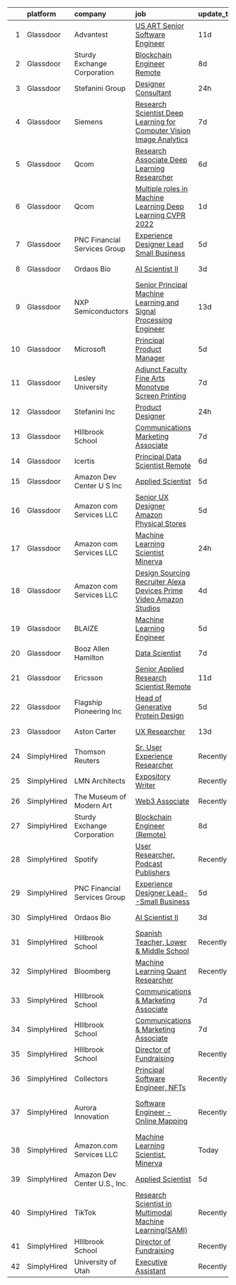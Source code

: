 

|    | platform    | company                      | job                                                                                                                                                                                                                                                                                                                                                                                                                                                                                                                                                                                                                                                                                                                                                                                                                                                                                                                                                                                                                                                                                                                                                                                                                                                                                                                                                                                                                                                                                                                                                                                                                                          | update_time   | location                       |
|---:|:------------|:-----------------------------|:---------------------------------------------------------------------------------------------------------------------------------------------------------------------------------------------------------------------------------------------------------------------------------------------------------------------------------------------------------------------------------------------------------------------------------------------------------------------------------------------------------------------------------------------------------------------------------------------------------------------------------------------------------------------------------------------------------------------------------------------------------------------------------------------------------------------------------------------------------------------------------------------------------------------------------------------------------------------------------------------------------------------------------------------------------------------------------------------------------------------------------------------------------------------------------------------------------------------------------------------------------------------------------------------------------------------------------------------------------------------------------------------------------------------------------------------------------------------------------------------------------------------------------------------------------------------------------------------------------------------------------------------|:--------------|:-------------------------------|
|  1 | Glassdoor   | Advantest                    | [US ART Senior Software Engineer](https://www.glassdoor.com/partner/jobListing.htm?pos=120&ao=1136043&s=58&guid=00000180f9fae77db9ed6e1c8414388b&src=GD_JOB_AD&t=SR&vt=w&cs=1_18a3806b&cb=1653461412003&jobListingId=1007858910217&jrtk=3-0-1g3svlptam6rd801-1g3svlptoq058800-e187f721a2fdfc64-)                                                                                                                                                                                                                                                                                                                                                                                                                                                                                                                                                                                                                                                                                                                                                                                                                                                                                                                                                                                                                                                                                                                                                                                                                                                                                                                                             | 11d           | San Jose, CA                   |
|  2 | Glassdoor   | Sturdy Exchange Corporation  | [Blockchain Engineer  Remote ](https://www.glassdoor.com/partner/jobListing.htm?pos=107&ao=1136043&s=58&guid=00000180f9fae77db9ed6e1c8414388b&src=GD_JOB_AD&t=SR&vt=w&ea=1&cs=1_beee43a1&cb=1653461412001&jobListingId=1007867275386&jrtk=3-0-1g3svlptam6rd801-1g3svlptoq058800-6d3b61b60a4f9bd4-)                                                                                                                                                                                                                                                                                                                                                                                                                                                                                                                                                                                                                                                                                                                                                                                                                                                                                                                                                                                                                                                                                                                                                                                                                                                                                                                                           | 8d            | Remote                         |
|  3 | Glassdoor   | Stefanini Group              | [Designer Consultant](https://www.glassdoor.com/partner/jobListing.htm?pos=105&ao=1136043&s=58&guid=00000180f9fae77db9ed6e1c8414388b&src=GD_JOB_AD&t=SR&vt=w&ea=1&cs=1_ddb974b8&cb=1653461412001&jobListingId=1007889675910&jrtk=3-0-1g3svlptam6rd801-1g3svlptoq058800-cfef09c7df2dcdeb-)                                                                                                                                                                                                                                                                                                                                                                                                                                                                                                                                                                                                                                                                                                                                                                                                                                                                                                                                                                                                                                                                                                                                                                                                                                                                                                                                                    | 24h           | Remote                         |
|  4 | Glassdoor   | Siemens                      | [Research Scientist   Deep Learning for Computer Vision   Image Analytics](https://www.glassdoor.com/partner/jobListing.htm?pos=121&ao=1136043&s=58&guid=00000180f9fae77db9ed6e1c8414388b&src=GD_JOB_AD&t=SR&vt=w&cs=1_66bb614d&cb=1653461412003&jobListingId=1007868903708&jrtk=3-0-1g3svlptam6rd801-1g3svlptoq058800-f5656a0498c79b17-)                                                                                                                                                                                                                                                                                                                                                                                                                                                                                                                                                                                                                                                                                                                                                                                                                                                                                                                                                                                                                                                                                                                                                                                                                                                                                                    | 7d            | Princeton, NJ                  |
|  5 | Glassdoor   | Qcom                         | [Research Associate   Deep Learning Researcher](https://www.glassdoor.com/partner/jobListing.htm?pos=119&ao=1136043&s=58&guid=00000180f9fae77db9ed6e1c8414388b&src=GD_JOB_AD&t=SR&vt=w&cs=1_9e043876&cb=1653461412003&jobListingId=1007875181099&jrtk=3-0-1g3svlptam6rd801-1g3svlptoq058800-98a2c2922efcf62e-)                                                                                                                                                                                                                                                                                                                                                                                                                                                                                                                                                                                                                                                                                                                                                                                                                                                                                                                                                                                                                                                                                                                                                                                                                                                                                                                               | 6d            | San Diego, CA                  |
|  6 | Glassdoor   | Qcom                         | [Multiple roles in Machine Learning   Deep Learning  CVPR 2022 ](https://www.glassdoor.com/partner/jobListing.htm?pos=117&ao=1136043&s=58&guid=00000180f9fae77db9ed6e1c8414388b&src=GD_JOB_AD&t=SR&vt=w&cs=1_076e4fc5&cb=1653461412002&jobListingId=1007887421179&jrtk=3-0-1g3svlptam6rd801-1g3svlptoq058800-263a29d0a34c1717-)                                                                                                                                                                                                                                                                                                                                                                                                                                                                                                                                                                                                                                                                                                                                                                                                                                                                                                                                                                                                                                                                                                                                                                                                                                                                                                              | 1d            | San Diego, CA                  |
|  7 | Glassdoor   | PNC Financial Services Group | [Experience Designer Lead  Small Business](https://www.glassdoor.com/partner/jobListing.htm?pos=104&ao=1110586&s=58&guid=00000180f9fae77db9ed6e1c8414388b&src=GD_JOB_AD&t=SR&vt=w&cs=1_4aa1cf8d&cb=1653461412001&jobListingId=1007876062253&cpc=2CAED5C921A5F994&jrtk=3-0-1g3svlptam6rd801-1g3svlptoq058800-ee86f650242f9503--6NYlbfkN0AMofH_6zXbiqn6xehDj89HQNfpf30LHk40Y3Yl5cZTpm-EXukPQNetNbgZyPcaSjn3RZU44ixRQ5GGhdyRn7WAWVhcd_d_7M9TG1dnrbguJ-9aIQWZEXARi6khOiTobtJxoI1ZLGshSACLh5vgRytc6A2slJ7O1tVnkKawXUsN4XuLQReB_dYuLmaA3WeS1edu682wJojsdo5Ja3zGol9iR47QqshhS8-FOj9zSRaqmdL8sbVeYG1j5WQE97IfOE8k43QA_Ed7x9Nhz12gBpw08aO2cx-j6lf6EACk04MIcVv6pENl7-BBHOA8r9wrBj2KIbbiRWdYltEOEHommpPj7GFzwK8ciX8oM2SJGyQUdaNtbfY1cVz2M1VT7b8sFsatokGk_ASOlk-6_vjWO89sraoCn0IoY8TySD02bXB6IePo-iYMklKRCUXgCjpqNQjZ-b33YmXS-NbQD66spdxwI6Ak1pf1N6OnKksoluThgPtvz6-h3IshbF3YiXU1KMlGKtQyhbXgVoFU5VxJJfVLoZV5hOEmZbRIta5j3rYaXYGe0nOJRFgnJT-FCdXKq885MMDP0CYebvwRRTA8S6e6fI9Zpo0eq5aYq7KZe3lF4SLgcXT_FABPLgVo66Su42vBREOhSyBxwpTzFgCZ29WfCBP6qFbbVZkR3JkF5MNMBMlCSdEmDzRsRkYNtqd84D7_p4cmObli7akYWQuoZbI5jcDmWxJJk25NGNgfMCIRH1PARvWBuqVyMct2RNvOfy04c5gCs7lcgBBX2ltOAyrW9lmRA8YAjKUJz37CGd_Ixqb0oEr3obNFZSRQUzLTT40oQEPMd7aq6mCkWRgJt-W1eKTanqI_zxykn8wqVmfWGsEzmJCr3B_X9FeI0s-76RDcvAnp6jDJ1cvu2e2vsLSY4IxF2_m0BrAoN1A9aKxUs85Hyc6j_r4R-0CObP7GrmOwmEsMw7vvToFJc9DNCcJi_xkbeZKkl7K8tlm8L2E_Cbq4Zbda7nG4VlBZO_NMUnV_tqFxnqONdGKK6ulRvx1TXRkdg0pS_nqMtRQeR9mdTcnbFYDtCUqpuaohjH24hpk9UVAlYb30xFvtl1PiOYCNNEuudLpWqNV8XYx5_e2FoMWMxSlcogx982hsGFKPwdfDf8e6KZYQftOrOVVfv4w9bERlrGECffpmLMUpWZiDP--VDFYZOPH5n0X4YspgWwqsvsXMx8yz3kcuYQoSfgCo6YfV9PkQhGE%3D) | 5d            | Pittsburgh, PA                 |
|  8 | Glassdoor   | Ordaos Bio                   | [AI Scientist II](https://www.glassdoor.com/partner/jobListing.htm?pos=101&ao=1110586&s=58&guid=00000180f9fae77db9ed6e1c8414388b&src=GD_JOB_AD&t=SR&vt=w&cs=1_ec8a24a3&cb=1653461412000&jobListingId=1007881367849&cpc=32EE424DE2B657EB&jrtk=3-0-1g3svlptam6rd801-1g3svlptoq058800-b0b14740b0280c5a--6NYlbfkN0DG4ntHtB_rMsnfhgmnSvK2brktLme1L4SiDeJjQ-izrVOLqRJ5-yjEwoYGp-nj3bU03tSGWcQbx1t2NUbnNj_wO0Lc63cPpx2_IgAs6u112XuxdDwfN2BRxOZ6mnse9552stZs0leFm69WlvXVOSKtOUHKAAEx-zPUD9hJayljOfx-ti-d-NCNhn5fr4WmGuKgRdJcAXhlMMdZaaN0mwirjIZA12HomjdQo2CEn_Lz85G-uHYo9Zv1CRNT_pRivK5PLX8ZeM7fJzyEHTG5-E1yNRdrQ6_y0L1jTiy_Ho3DKLqjVhCIpQzeVA8ygkFqJpJmPT5L3ZbMuzpkrGJsE7ZB7qwIV_XH_kd0Uqdu1c0IZCPOlkhJv7Oy_8orOAbWDtvIwfJbchsgBqfuYM7ItpMYroxDIap9-jBbJD4-D_uwoaq-W5Vuam4hAoZwyoxlBqR-6Xk6jyxoTjJ3TGeNV7_BXi4TsutK9G0HrQeEBUBMUtcCum4eQsdD4Af08duGjAjlHonycUt-ci1faOHkX7_r8uOBlK5JqJUgTgfY_sHTEeqZI4itgsqfx8nag0sG6bkwDBsHqrjNquBwLflvF5pm03WRBhQxVn0eRey_KYBiTB_38QvVJOxe3VOYiq3AOg5bvzAuyGsNFUunA-XsWyzEwotNsT2weqP2vGVzIcZMvLCNaq9U88caK6gFJRtQbCTPDqUHN5qIT0svHZXZ_eNN6v3NNo7QkI1VWeRjLUpTCbF_M8QKdOMooF55in2FTaOBjM2WwuQ-ybuyGiJ4suaqatoWtobhU3b4t5DN-nbaFkSAdlUzCMB5szSzW0W2FN7_s6THB6td0vHiqipdhCTzzs9XZTfVq3aK8dvPbq8bsJnwjOFRRnNYWi0taUZr74bSTnKBfb4qwRan9XN74nb_-nqc9-_vuaDLXOiYH774hfrwQ-TP8x471R8piKIoRwlPit4tpeTh6Q%3D%3D)                                                                                                                                                                                                                                                                                                            | 3d            | New York, NY                   |
|  9 | Glassdoor   | NXP Semiconductors           | [Senior Principal Machine Learning and Signal Processing Engineer](https://www.glassdoor.com/partner/jobListing.htm?pos=122&ao=1136043&s=58&guid=00000180f9fae77db9ed6e1c8414388b&src=GD_JOB_AD&t=SR&vt=w&cs=1_8116e485&cb=1653461412003&jobListingId=1007854924458&jrtk=3-0-1g3svlptam6rd801-1g3svlptoq058800-07dc912b22e7ecb8-)                                                                                                                                                                                                                                                                                                                                                                                                                                                                                                                                                                                                                                                                                                                                                                                                                                                                                                                                                                                                                                                                                                                                                                                                                                                                                                            | 13d           | San Jose, CA                   |
| 10 | Glassdoor   | Microsoft                    | [Principal Product Manager](https://www.glassdoor.com/partner/jobListing.htm?pos=115&ao=1136043&s=58&guid=00000180f9fae77db9ed6e1c8414388b&src=GD_JOB_AD&t=SR&vt=w&cs=1_aa27b2cb&cb=1653461412002&jobListingId=1007877778304&jrtk=3-0-1g3svlptam6rd801-1g3svlptoq058800-01eb9a84c0b8d8df-)                                                                                                                                                                                                                                                                                                                                                                                                                                                                                                                                                                                                                                                                                                                                                                                                                                                                                                                                                                                                                                                                                                                                                                                                                                                                                                                                                   | 5d            | Bellevue, WA                   |
| 11 | Glassdoor   | Lesley University            | [Adjunct Faculty   Fine Arts  Monotype   Screen Printing](https://www.glassdoor.com/partner/jobListing.htm?pos=113&ao=1136043&s=58&guid=00000180f9fae77db9ed6e1c8414388b&src=GD_JOB_AD&t=SR&vt=w&ea=1&cs=1_1accce91&cb=1653461412002&jobListingId=1007869956713&jrtk=3-0-1g3svlptam6rd801-1g3svlptoq058800-0dc55125c1f228f2-)                                                                                                                                                                                                                                                                                                                                                                                                                                                                                                                                                                                                                                                                                                                                                                                                                                                                                                                                                                                                                                                                                                                                                                                                                                                                                                                | 7d            | Cambridge, MA                  |
| 12 | Glassdoor   | Stefanini  Inc               | [Product Designer](https://www.glassdoor.com/partner/jobListing.htm?pos=110&ao=1136043&s=58&guid=00000180f9fae77db9ed6e1c8414388b&src=GD_JOB_AD&t=SR&vt=w&ea=1&cs=1_7b1ea961&cb=1653461412002&jobListingId=1007890544709&jrtk=3-0-1g3svlptam6rd801-1g3svlptoq058800-640649f03ce3bf6b-)                                                                                                                                                                                                                                                                                                                                                                                                                                                                                                                                                                                                                                                                                                                                                                                                                                                                                                                                                                                                                                                                                                                                                                                                                                                                                                                                                       | 24h           | Dearborn, MI                   |
| 13 | Glassdoor   | HIllbrook School             | [Communications   Marketing Associate](https://www.glassdoor.com/partner/jobListing.htm?pos=102&ao=1110586&s=58&guid=00000180f9fae77db9ed6e1c8414388b&src=GD_JOB_AD&t=SR&vt=w&ea=1&cs=1_12dc18a3&cb=1653461412001&jobListingId=1007870556392&cpc=56C4EA4A1A191A49&jrtk=3-0-1g3svlptam6rd801-1g3svlptoq058800-13fd0294cc40cb47--6NYlbfkN0A3cbxkq1CnjU6LxcwmQjIrxYAcSH-ImKnOWYQWT4QGLG2jHxaFOD8cIzZj1vyTmzk-DJ4zVkSDM5C1Wp3Rfw0BMA-1BP0Tch1opxC_7FfA1-gubIAuEycQ8oypB6wxaAdVbEC8JAn6PfTaRtw38kDAeyMmbn5T4ZbdKcxcUEDKNdsiZi9Yn2Zuz-Gj9KN8p_X7f4G5PJvj69C8tDn7iAYcej9USh3tjp3eohGMD2xtY6-AJw8_gtcf1u6UQ4GLNjnVayVrgq1q8fosdOhEWyeAYSzzEvsRExxk5KUXGCnwRXW7c9HR6dgmccPMrwn9CQPD59ZNgKeqLBR5qWS6cLGJrNWvakjRQh9YiyY60iYegFy5TzTiNC8kjy5VCksitPuLMHnYekZVJTXlLYGcTNY27e25_fG69kYuRGb26ODTLc4ZDMbhQJYoBwTF48iLhfHFGhf5lWHSjE3Z2gczqqzP46Q69eADAggIXgNbcOocGA5yBSdHE9bJ1ei06WfhHoj7XR11pEjT8CmKoZ34p0BX)                                                                                                                                                                                                                                                                                                                                                                                                                                                                                                                                                                                                                                                                                                                                              | 7d            | Los Gatos, CA                  |
| 14 | Glassdoor   | Icertis                      | [Principal Data Scientist  Remote](https://www.glassdoor.com/partner/jobListing.htm?pos=123&ao=1136043&s=58&guid=00000180f9fae77db9ed6e1c8414388b&src=GD_JOB_AD&t=SR&vt=w&ea=1&cs=1_1b6474e1&cb=1653461412003&jobListingId=1007873994767&jrtk=3-0-1g3svlptam6rd801-1g3svlptoq058800-9e02db0b090ceace-)                                                                                                                                                                                                                                                                                                                                                                                                                                                                                                                                                                                                                                                                                                                                                                                                                                                                                                                                                                                                                                                                                                                                                                                                                                                                                                                                       | 6d            | United States                  |
| 15 | Glassdoor   | Amazon Dev Center U S   Inc  | [Applied Scientist](https://www.glassdoor.com/partner/jobListing.htm?pos=112&ao=1136043&s=58&guid=00000180f9fae77db9ed6e1c8414388b&src=GD_JOB_AD&t=SR&vt=w&cs=1_23025050&cb=1653461412002&jobListingId=1007877186539&jrtk=3-0-1g3svlptam6rd801-1g3svlptoq058800-c49a37c4f45756e2-)                                                                                                                                                                                                                                                                                                                                                                                                                                                                                                                                                                                                                                                                                                                                                                                                                                                                                                                                                                                                                                                                                                                                                                                                                                                                                                                                                           | 5d            | Sunnyvale, CA                  |
| 16 | Glassdoor   | Amazon com Services LLC      | [Senior UX Designer  Amazon Physical Stores](https://www.glassdoor.com/partner/jobListing.htm?pos=114&ao=1136043&s=58&guid=00000180f9fae77db9ed6e1c8414388b&src=GD_JOB_AD&t=SR&vt=w&cs=1_08a7414e&cb=1653461412002&jobListingId=1007875411622&jrtk=3-0-1g3svlptam6rd801-1g3svlptoq058800-d07c764596874515-)                                                                                                                                                                                                                                                                                                                                                                                                                                                                                                                                                                                                                                                                                                                                                                                                                                                                                                                                                                                                                                                                                                                                                                                                                                                                                                                                  | 5d            | Seattle, WA                    |
| 17 | Glassdoor   | Amazon com Services LLC      | [Machine Learning Scientist  Minerva](https://www.glassdoor.com/partner/jobListing.htm?pos=111&ao=1136043&s=58&guid=00000180f9fae77db9ed6e1c8414388b&src=GD_JOB_AD&t=SR&vt=w&cs=1_b71506d1&cb=1653461412002&jobListingId=1007887659198&jrtk=3-0-1g3svlptam6rd801-1g3svlptoq058800-72f20929e6efdf50-)                                                                                                                                                                                                                                                                                                                                                                                                                                                                                                                                                                                                                                                                                                                                                                                                                                                                                                                                                                                                                                                                                                                                                                                                                                                                                                                                         | 24h           | San Diego, CA                  |
| 18 | Glassdoor   | Amazon com Services LLC      | [Design Sourcing Recruiter  Alexa  Devices  Prime Video   Amazon Studios](https://www.glassdoor.com/partner/jobListing.htm?pos=106&ao=1136043&s=58&guid=00000180f9fae77db9ed6e1c8414388b&src=GD_JOB_AD&t=SR&vt=w&cs=1_3c7472fe&cb=1653461412001&jobListingId=1007880315965&jrtk=3-0-1g3svlptam6rd801-1g3svlptoq058800-3307406de26018d9-)                                                                                                                                                                                                                                                                                                                                                                                                                                                                                                                                                                                                                                                                                                                                                                                                                                                                                                                                                                                                                                                                                                                                                                                                                                                                                                     | 4d            | California                     |
| 19 | Glassdoor   | BLAIZE                       | [Machine Learning Engineer](https://www.glassdoor.com/partner/jobListing.htm?pos=116&ao=1136043&s=58&guid=00000180f9fae77db9ed6e1c8414388b&src=GD_JOB_AD&t=SR&vt=w&cs=1_16808c36&cb=1653461412002&jobListingId=1007877424181&jrtk=3-0-1g3svlptam6rd801-1g3svlptoq058800-a5f863805c5291c0-)                                                                                                                                                                                                                                                                                                                                                                                                                                                                                                                                                                                                                                                                                                                                                                                                                                                                                                                                                                                                                                                                                                                                                                                                                                                                                                                                                   | 5d            | Cary, NC                       |
| 20 | Glassdoor   | Booz Allen Hamilton          | [Data Scientist](https://www.glassdoor.com/partner/jobListing.htm?pos=109&ao=1136043&s=58&guid=00000180f9fae77db9ed6e1c8414388b&src=GD_JOB_AD&t=SR&vt=w&cs=1_19c9fe28&cb=1653461412002&jobListingId=1007869484106&jrtk=3-0-1g3svlptam6rd801-1g3svlptoq058800-d625e4521a888fd7-)                                                                                                                                                                                                                                                                                                                                                                                                                                                                                                                                                                                                                                                                                                                                                                                                                                                                                                                                                                                                                                                                                                                                                                                                                                                                                                                                                              | 7d            | Adelphi, MD                    |
| 21 | Glassdoor   | Ericsson                     | [Senior Applied Research Scientist  Remote ](https://www.glassdoor.com/partner/jobListing.htm?pos=118&ao=1136043&s=58&guid=00000180f9fae77db9ed6e1c8414388b&src=GD_JOB_AD&t=SR&vt=w&cs=1_eaf17bff&cb=1653461412003&jobListingId=1007861629035&jrtk=3-0-1g3svlptam6rd801-1g3svlptoq058800-31ac9e1298fe7227-)                                                                                                                                                                                                                                                                                                                                                                                                                                                                                                                                                                                                                                                                                                                                                                                                                                                                                                                                                                                                                                                                                                                                                                                                                                                                                                                                  | 11d           | Los Angeles, CA                |
| 22 | Glassdoor   | Flagship Pioneering  Inc     | [Head of Generative Protein Design](https://www.glassdoor.com/partner/jobListing.htm?pos=108&ao=1136043&s=58&guid=00000180f9fae77db9ed6e1c8414388b&src=GD_JOB_AD&t=SR&vt=w&cs=1_057a84b9&cb=1653461412001&jobListingId=1007876881523&jrtk=3-0-1g3svlptam6rd801-1g3svlptoq058800-6fc28dd63ad3ba0c-)                                                                                                                                                                                                                                                                                                                                                                                                                                                                                                                                                                                                                                                                                                                                                                                                                                                                                                                                                                                                                                                                                                                                                                                                                                                                                                                                           | 5d            | Cambridge, MA                  |
| 23 | Glassdoor   | Aston Carter                 | [UX Researcher](https://www.glassdoor.com/partner/jobListing.htm?pos=103&ao=1110586&s=58&guid=00000180f9fae77db9ed6e1c8414388b&src=GD_JOB_AD&t=SR&vt=w&ea=1&cs=1_4e5e7693&cb=1653461412001&jobListingId=1007853218391&cpc=AC285F3A3ECA6BB0&jrtk=3-0-1g3svlptam6rd801-1g3svlptoq058800-6c26d9d79527b10d--6NYlbfkN0ChYVx_I3yfZ_JDY3EFoivtqvi_stwnZ_kRt8Dowt_l_d1ydueao4NEv8X4QANiVn_8p3bUZq4SaYMLc5XmBWQtc6PTpRi4J84Y4f_bSl0fMqi4M8_C0D5SIFSDmnqfw0BgEndVYtklPMo4zCjb9KDLLWRITAbq97LgYZFNnDQRJEWn-U7EnRYsUIhSr8YRHeN_SB1VvryD-4sXMLG_VO1YXUoluFEpXtYrUPSWeBvIChlmpuKpuBmI__yeHB6_y44pBYjr-_tW1BGIbk7xnJoFztvOXfxHJ3eVrAixJICjpuL4cBChqMldb3mssNd3LqDMXEWP2HOp_IojP_Q-_CffPxd1bbMJ84BormfJW5SrBRuZaIz0Gl0R7FQxd1mSe4Pw6w3CD0AtSTyym_h19LXTGa3raU-1mS7lHrGjo6svuc-knXsSPqmd4Nnjv25cI4SIEoU_0G43Quqi7fDaM2EXMu30KEDtUs2efhrrf3xDcXpk0g1NxjXFZkqli67nRmWW4YtnkWuu3QTqvGbu6Pi7wLus4nkLgFy9POB-NCvCyG5BG_tQzPVNqE2iOx0fKOfBHX2UcfbtkqPLX5JjXxPbBXjoCBE5svO2dc0OTzLrjmYHp906dHcHARHe2sdA4iXoK4rgTrNd4-H1-ggNWyqvce5RBDMB_wLkEkLKOPZAUh1ymeQCr5KESPka_X_i4hJ-sSISoD5sTZYCrZW3mVEE0MeIacm3LlqOt-PQbFA7RxzVvTab06Eo1JMaLQXNu5k86cybG0bUwgTkEJoEGPU2JWAU6KCc3-g4iDv8syVXzvBNm6HFmNpcELFe9XUJEoSdYDTo6QWZtp0CHQmZb0lVWia5MtOEc5fWZLZU2jt57moyC2z8viNP-QhDEzAOvyfXRkVMc3w0_mSuVVAPeZF8EKhhL2mg_WkwYQvTyLCgHqAHMrnu8GQ4297QL-h-S_g9S8GT5sbutg%3D%3D)                                                                                                                                                                                                                                                                                                         | 13d           | Columbus, OH                   |
| 24 | SimplyHired | Thomson Reuters              | [Sr. User Experience Researcher](https://www.simplyhired.com/job/r_CrIp-pPQ60LozSxKK_YB1n1eIUpCg43g5B_mQR-4GSOQJQ0EnZBQ?q=generative+art)                                                                                                                                                                                                                                                                                                                                                                                                                                                                                                                                                                                                                                                                                                                                                                                                                                                                                                                                                                                                                                                                                                                                                                                                                                                                                                                                                                                                                                                                                                    | Recently      | Eagan, MN                      |
| 25 | SimplyHired | LMN Architects               | [Expository Writer](https://www.simplyhired.com/job/a1jHGaTK1gJYKn2USiy4Z1z-YO3dfrYKeCKY8Ot2iF1c9vsuvud1aw?q=generative+art)                                                                                                                                                                                                                                                                                                                                                                                                                                                                                                                                                                                                                                                                                                                                                                                                                                                                                                                                                                                                                                                                                                                                                                                                                                                                                                                                                                                                                                                                                                                 | Recently      | Seattle, WA                    |
| 26 | SimplyHired | The Museum of Modern Art     | [Web3 Associate](https://www.simplyhired.com/job/YuKI2tqG1D95R1pZjD5X4TDL5EorwMNgW-VnZr6KMSpp97UaGBSgSg?q=generative+art)                                                                                                                                                                                                                                                                                                                                                                                                                                                                                                                                                                                                                                                                                                                                                                                                                                                                                                                                                                                                                                                                                                                                                                                                                                                                                                                                                                                                                                                                                                                    | Recently      | New York, NY                   |
| 27 | SimplyHired | Sturdy Exchange Corporation  | [Blockchain Engineer (Remote)](https://www.simplyhired.com/job/EX4Tprg-Br7x4iaHJdOtyCi3WWTkQ9XlnoiScmX_0mHqKpcQzAvCeg?q=generative+art)                                                                                                                                                                                                                                                                                                                                                                                                                                                                                                                                                                                                                                                                                                                                                                                                                                                                                                                                                                                                                                                                                                                                                                                                                                                                                                                                                                                                                                                                                                      | 8d            | Remote                         |
| 28 | SimplyHired | Spotify                      | [User Researcher, Podcast Publishers](https://www.simplyhired.com/job/EzVMIseMCZYSeAe8tUzdjtWjHJ-Wvq5BdgEd8_u_SRAJIPadQ5NJFw?q=generative+art)                                                                                                                                                                                                                                                                                                                                                                                                                                                                                                                                                                                                                                                                                                                                                                                                                                                                                                                                                                                                                                                                                                                                                                                                                                                                                                                                                                                                                                                                                               | Recently      | New York, NY                   |
| 29 | SimplyHired | PNC Financial Services Group | [Experience Designer Lead--Small Business](https://www.simplyhired.com/job/JXa9DJ3AOPdtSnwCNnkx0GDIkDCzCfvBWMlbF3ho8e7LITo3w1Ot6A?q=generative+art)                                                                                                                                                                                                                                                                                                                                                                                                                                                                                                                                                                                                                                                                                                                                                                                                                                                                                                                                                                                                                                                                                                                                                                                                                                                                                                                                                                                                                                                                                          | 5d            | Pittsburgh, PA                 |
| 30 | SimplyHired | Ordaos Bio                   | [AI Scientist II](https://www.simplyhired.com/job/HX7WpkfG8aZV-bgkg18BGkqJPk4TMNOWXCpc5Va6Kyhzns297rT_KQ?q=generative+art)                                                                                                                                                                                                                                                                                                                                                                                                                                                                                                                                                                                                                                                                                                                                                                                                                                                                                                                                                                                                                                                                                                                                                                                                                                                                                                                                                                                                                                                                                                                   | 3d            | New York, NY                   |
| 31 | SimplyHired | Hillbrook School             | [Spanish Teacher, Lower & Middle School](https://www.simplyhired.com/job/PqqPRCXrzCrPNnDVPCMmBZwr_D5J25oEegAfnVyEx2iWKyRcAFy4lQ?q=generative+art)                                                                                                                                                                                                                                                                                                                                                                                                                                                                                                                                                                                                                                                                                                                                                                                                                                                                                                                                                                                                                                                                                                                                                                                                                                                                                                                                                                                                                                                                                            | Recently      | Los Gatos, CA                  |
| 32 | SimplyHired | Bloomberg                    | [Machine Learning Quant Researcher](https://www.simplyhired.com/job/VPoBWZeqtsL_I-8lUeUVH-XyL3kFT6mMxT20wo9--CNiv9Uav37p5Q?q=generative+art)                                                                                                                                                                                                                                                                                                                                                                                                                                                                                                                                                                                                                                                                                                                                                                                                                                                                                                                                                                                                                                                                                                                                                                                                                                                                                                                                                                                                                                                                                                 | Recently      | New York, NY                   |
| 33 | SimplyHired | HIllbrook School             | [Communications & Marketing Associate](https://www.simplyhired.com/job/2MBebvIOj_Hp5gq3FFNayjvwoxn4Pb440_8DT_CXG_1WV2F-P3BN4Q?q=generative+art)                                                                                                                                                                                                                                                                                                                                                                                                                                                                                                                                                                                                                                                                                                                                                                                                                                                                                                                                                                                                                                                                                                                                                                                                                                                                                                                                                                                                                                                                                              | 7d            | Los Gatos, CA                  |
| 34 | SimplyHired | HIllbrook School             | [Communications & Marketing Associate](https://www.simplyhired.com/job/2MBebvIOj_Hp5gq3FFNayjvwoxn4Pb440_8DT_CXG_1WV2F-P3BN4Q?q=generative+art)                                                                                                                                                                                                                                                                                                                                                                                                                                                                                                                                                                                                                                                                                                                                                                                                                                                                                                                                                                                                                                                                                                                                                                                                                                                                                                                                                                                                                                                                                              | 7d            | Los Gatos, CA                  |
| 35 | SimplyHired | HIllbrook School             | [Director of Fundraising](https://www.simplyhired.com/job/ENKUisqEPyXa1cUA81a4-YhdtzebfyE0gA8nVSY6VQ4HA2qzcaOKGg?q=generative+art)                                                                                                                                                                                                                                                                                                                                                                                                                                                                                                                                                                                                                                                                                                                                                                                                                                                                                                                                                                                                                                                                                                                                                                                                                                                                                                                                                                                                                                                                                                           | Recently      | Los Gatos, CA                  |
| 36 | SimplyHired | Collectors                   | [Principal Software Engineer, NFTs](https://www.simplyhired.com/job/hEcR9YzX31LhT2wjnbH9imB6eB9jQRVa1313fWKIIT1XrLUZEpUlGg?q=generative+art)                                                                                                                                                                                                                                                                                                                                                                                                                                                                                                                                                                                                                                                                                                                                                                                                                                                                                                                                                                                                                                                                                                                                                                                                                                                                                                                                                                                                                                                                                                 | Recently      | Santa Ana, CA                  |
| 37 | SimplyHired | Aurora Innovation            | [Software Engineer - Online Mapping](https://www.simplyhired.com/job/Jpw86CODnDpVuJ4YUkYfd7ufjPxFs8ySsQgmSOVRH5aRgKeEQdzSJg?q=generative+art)                                                                                                                                                                                                                                                                                                                                                                                                                                                                                                                                                                                                                                                                                                                                                                                                                                                                                                                                                                                                                                                                                                                                                                                                                                                                                                                                                                                                                                                                                                | Recently      | Mountain View, CA +2 locations |
| 38 | SimplyHired | Amazon.com Services LLC      | [Machine Learning Scientist, Minerva](https://www.simplyhired.com/job/UGeK_pyQ_9gOj9uNbip6K6NCJrF-yPthCYBQqsmJlhQvy9yrWJVTgQ?q=generative+art)                                                                                                                                                                                                                                                                                                                                                                                                                                                                                                                                                                                                                                                                                                                                                                                                                                                                                                                                                                                                                                                                                                                                                                                                                                                                                                                                                                                                                                                                                               | Today         | San Diego, CA                  |
| 39 | SimplyHired | Amazon Dev Center U.S., Inc. | [Applied Scientist](https://www.simplyhired.com/job/jhtW5IivjFn55wHQRz6iYIhqPHBbccMbgAB8vrpJfP6dBDpA_RggSA?q=generative+art)                                                                                                                                                                                                                                                                                                                                                                                                                                                                                                                                                                                                                                                                                                                                                                                                                                                                                                                                                                                                                                                                                                                                                                                                                                                                                                                                                                                                                                                                                                                 | 5d            | Sunnyvale, CA                  |
| 40 | SimplyHired | TikTok                       | [Research Scientist in Multimodal Machine Learning(SAMI)](https://www.simplyhired.com/job/RF--uSNk78LTA34ef1bdiu0pKLt4Pi-ymnvln8G5Tt04yDFByn9e0w?q=generative+art)                                                                                                                                                                                                                                                                                                                                                                                                                                                                                                                                                                                                                                                                                                                                                                                                                                                                                                                                                                                                                                                                                                                                                                                                                                                                                                                                                                                                                                                                           | Recently      | Mountain View, CA +1 location  |
| 41 | SimplyHired | HIllbrook School             | [Director of Fundraising](https://www.simplyhired.com/job/ENKUisqEPyXa1cUA81a4-YhdtzebfyE0gA8nVSY6VQ4HA2qzcaOKGg?q=generative+art)                                                                                                                                                                                                                                                                                                                                                                                                                                                                                                                                                                                                                                                                                                                                                                                                                                                                                                                                                                                                                                                                                                                                                                                                                                                                                                                                                                                                                                                                                                           | Recently      | Los Gatos, CA                  |
| 42 | SimplyHired | University of Utah           | [Executive Assistant](https://www.simplyhired.com/job/mKtja7N_j7m2q8I6vNLMnZ_20xMdRHj0GNa-gNKEE1fIBJvh_Q_d0Q?q=generative+art)                                                                                                                                                                                                                                                                                                                                                                                                                                                                                                                                                                                                                                                                                                                                                                                                                                                                                                                                                                                                                                                                                                                                                                                                                                                                                                                                                                                                                                                                                                               | Recently      | Salt Lake City, UT             |